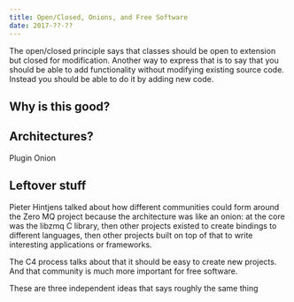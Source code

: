 ```yaml
---
title: Open/Closed, Onions, and Free Software
date: 2017-??-??
---
```


The open/closed principle says that classes should be open to extension but
closed for modification. Another way to express that is to say that you should
be able to add functionality without modifying existing source code. Instead
you should be able to do it by adding new code.

## Why is this good?

## Architectures?

Plugin
Onion

## Leftover stuff

Pieter Hintjens talked about how different communities could form around the
Zero MQ project because the architecture was like an onion: at the core was the
libzmq C library, then other projects existed to create bindings to different
languages, then other projects built on top of that to write interesting
applications or frameworks.

The C4 process talks about that it should be easy to create new projects. And
that community is much more important for free software.

These are three independent ideas that says roughly the same thing
